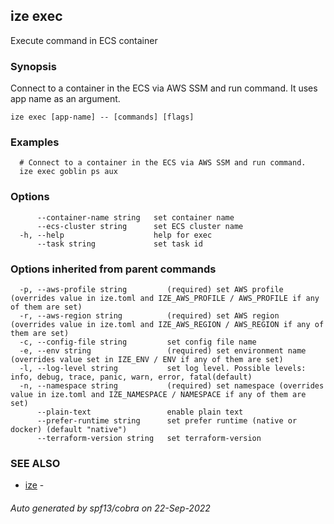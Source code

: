 ## ize exec

Execute command in ECS container

### Synopsis

Connect to a container in the ECS via AWS SSM and run command.
It uses app name as an argument.

```
ize exec [app-name] -- [commands] [flags]
```

### Examples

```
  # Connect to a container in the ECS via AWS SSM and run command.
  ize exec goblin ps aux
```

### Options

```
      --container-name string   set container name
      --ecs-cluster string      set ECS cluster name
  -h, --help                    help for exec
      --task string             set task id
```

### Options inherited from parent commands

```
  -p, --aws-profile string         (required) set AWS profile (overrides value in ize.toml and IZE_AWS_PROFILE / AWS_PROFILE if any of them are set)
  -r, --aws-region string          (required) set AWS region (overrides value in ize.toml and IZE_AWS_REGION / AWS_REGION if any of them are set)
  -c, --config-file string         set config file name
  -e, --env string                 (required) set environment name (overrides value set in IZE_ENV / ENV if any of them are set)
  -l, --log-level string           set log level. Possible levels: info, debug, trace, panic, warn, error, fatal(default)
  -n, --namespace string           (required) set namespace (overrides value in ize.toml and IZE_NAMESPACE / NAMESPACE if any of them are set)
      --plain-text                 enable plain text
      --prefer-runtime string      set prefer runtime (native or docker) (default "native")
      --terraform-version string   set terraform-version
```

### SEE ALSO

* [ize](ize.md)	 - 

###### Auto generated by spf13/cobra on 22-Sep-2022
